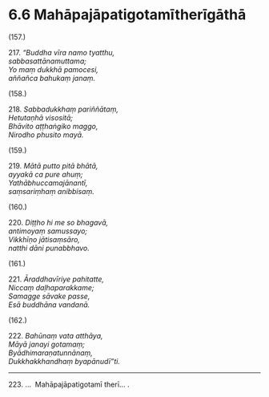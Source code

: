 # 6.6 Mahāpajāpatigotamītherīgāthā

(157.)

217\. _“Buddha vīra namo tyatthu,_  
_sabbasattānamuttama;_  
_Yo maṃ dukkhā pamocesi,_  
_aññañca bahukaṃ janaṃ._  

(158.)

218\. _Sabbadukkhaṃ pariññātaṃ,_  
_Hetutaṇhā visositā;_  
_Bhāvito aṭṭhaṅgiko maggo,_  
_Nirodho phusito mayā._  

(159.)

219\. _Mātā putto pitā bhātā,_  
_ayyakā ca pure ahuṃ;_  
_Yathābhuccamajānantī,_  
_saṃsariṃhaṃ anibbisaṃ._  

(160.)

220\. _Diṭṭho hi me so bhagavā,_  
_antimoyaṃ samussayo;_  
_Vikkhīṇo jātisaṃsāro,_  
_natthi dāni punabbhavo._  

(161.)

221\. _Āraddhavīriye pahitatte,_  
_Niccaṃ daḷhaparakkame;_  
_Samagge sāvake passe,_  
_Esā buddhāna vandanā._  

(162.)

222\. _Bahūnaṃ vata atthāya,_  
_Māyā janayi gotamaṃ;_  
_Byādhimaraṇatunnānaṃ,_  
_Dukkhakkhandhaṃ byapānudī”ti._  

---

223\. …  Mahāpajāpatigotamī therī… .
